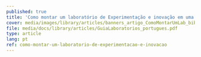 ```yaml
---
published: true
title: 'Como montar um laboratório de Experimentação e inovação em uma biblioteca?'
cover: media/images/library/articles/banners_artigo_ComoMontarUmLab_biblioteca.jpg
file: media/docs/library/articles/GuiaLaboratorios_portugues.pdf
type: article
lang: pt
ref: como-montar-um-laboratorio-de-experimentacao-e-inovacao
---
```




